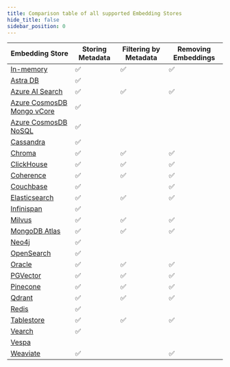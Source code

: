 ```yaml
---
title: Comparison table of all supported Embedding Stores
hide_title: false
sidebar_position: 0
---
```


| Embedding Store                                                                       | Storing Metadata | Filtering by Metadata      | Removing Embeddings |
|---------------------------------------------------------------------------------------|------------------|----------------------------|---------------------|
| [In-memory](/integrations/embedding-stores/in-memory)                                 | ✅                | ✅                          | ✅                   |
| [Astra DB](/integrations/embedding-stores/astra-db)                                   | ✅                |                            |                     |
| [Azure AI Search](/integrations/embedding-stores/azure-ai-search)                     | ✅                | ✅                          | ✅                   |
| [Azure CosmosDB Mongo vCore](/integrations/embedding-stores/azure-cosmos-mongo-vcore) | ✅                |                            |                     |
| [Azure CosmosDB NoSQL](/integrations/embedding-stores/azure-cosmos-nosql)             | ✅                |                            |                     |
| [Cassandra](/integrations/embedding-stores/cassandra)                                 | ✅                |                            |                     |
| [Chroma](/integrations/embedding-stores/chroma)                                       | ✅                | ✅                          | ✅                   |
| [ClickHouse](/integrations/embedding-stores/clickhouse)                               | ✅                | ✅                          | ✅                   |
| [Coherence](/integrations/embedding-stores/coherence)                                 | ✅                | ✅                          | ✅                   |
| [Couchbase](/integrations/embedding-stores/couchbase)                                 | ✅                |                            | ✅                   |
| [Elasticsearch](/integrations/embedding-stores/elasticsearch)                         | ✅                | ✅                          | ✅                   |
| [Infinispan](/integrations/embedding-stores/infinispan)                               | ✅                |                            |                     |
| [Milvus](/integrations/embedding-stores/milvus)                                       | ✅                | ✅                          | ✅                   |
| [MongoDB Atlas](/integrations/embedding-stores/mongodb-atlas)                         | ✅                | ✅                          | ✅                   |
| [Neo4j](/integrations/embedding-stores/neo4j)                                         | ✅                |                            |                     |
| [OpenSearch](/integrations/embedding-stores/opensearch)                               | ✅                |                            |                     |
| [Oracle](/integrations/embedding-stores/oracle)                                       | ✅                | ✅                          | ✅                   |
| [PGVector](/integrations/embedding-stores/pgvector)                                   | ✅                | ✅                          | ✅                   |
| [Pinecone](/integrations/embedding-stores/pinecone)                                   | ✅                | ✅                          | ✅                   |
| [Qdrant](/integrations/embedding-stores/qdrant)                                       | ✅                | ✅                          | ✅                   |
| [Redis](/integrations/embedding-stores/redis)                                         | ✅                |                            |                     |
| [Tablestore](/integrations/embedding-stores/tablestore)                               | ✅                | ✅                          | ✅                   |
| [Vearch](/integrations/embedding-stores/vearch)                                       | ✅                |                            |                     |
| [Vespa](/integrations/embedding-stores/vespa)                                         |                  |                            |                     |
| [Weaviate](/integrations/embedding-stores/weaviate)                                   | ✅                |                            | ✅                   |
